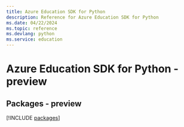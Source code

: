```yaml
---
title: Azure Education SDK for Python
description: Reference for Azure Education SDK for Python
ms.date: 04/22/2024
ms.topic: reference
ms.devlang: python
ms.service: education
---
```

# Azure Education SDK for Python - preview
## Packages - preview
[!INCLUDE [packages](education-index.md)]
